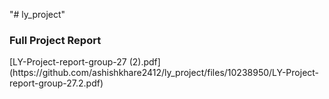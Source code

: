 "# ly_project" 
<h3>Full Project Report</h3>
[LY-Project-report-group-27 (2).pdf](https://github.com/ashishkhare2412/ly_project/files/10238950/LY-Project-report-group-27.2.pdf)
